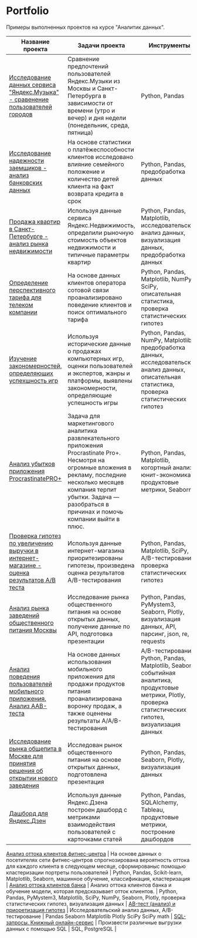 # Portfolio
Примеры выполненных проектов на курсе "Аналитик данных".

 Название проекта | Задачи проекта | Инструменты |
| -------------------- | --------------------- |---------------------------|
 [Исследование данных сервиса "Яндекс.Музыка" - сравенение пользователей городов](https://github.com/ZubarevNikita/Portfolio/blob/main/01_%D0%98%D1%81%D1%81%D0%BB%D0%B5%D0%B4%D0%BE%D0%B2%D0%B0%D0%BD%D0%B8%D0%B5%20%D0%B4%D0%B0%D0%BD%D0%BD%D1%8B%D1%85%20%D1%81%D0%B5%D1%80%D0%B2%D0%B8%D1%81%D0%B0%20%D0%AF%D0%BD%D0%B4%D0%B5%D0%BA%D1%81.%D0%9C%D1%83%D0%B7%D1%8B%D0%BA%D0%B0%20-%20%D1%81%D1%80%D0%B0%D0%B2%D0%BD%D0%B5%D0%BD%D0%B8%D0%B5%20%D0%BF%D0%BE%D0%BB%D1%8C%D0%B7%D0%BE%D0%B2%D0%B0%D1%82%D0%B5%D0%BB%D0%B5%D0%B9%20%D0%B4%D0%B2%D1%83%D1%85%20%D0%B3%D0%BE%D1%80%D0%BE%D0%B4%D0%BE%D0%B2.ipynb)  | Сравнение предпочтений пользователей Яндекс.Музыки из Москвы и Санкт-Петербурга в зависимости от времени (утро и вечер) и дня недели (понедельник, среда, пятница)  | Python, Pandas |
 [Исследование надежности заемщиков - анализ банковских данных](https://github.com/ZubarevNikita/Portfolio/blob/main/02_%D0%98%D1%81%D1%81%D0%BB%D0%B5%D0%B4%D0%BE%D0%B2%D0%B0%D0%BD%D0%B8%D0%B5%20%D0%BD%D0%B0%D0%B4%D1%91%D0%B6%D0%BD%D0%BE%D1%81%D1%82%D0%B8%20%D0%B7%D0%B0%D0%B5%D0%BC%D1%89%D0%B8%D0%BA%D0%BE%D0%B2%20-%20%D0%B0%D0%BD%D0%B0%D0%BB%D0%B8%D0%B7%20%D0%B1%D0%B0%D0%BD%D0%BA%D0%BE%D0%B2%D1%81%D0%BA%D0%B8%D1%85%20%D0%B4%D0%B0%D0%BD%D0%BD%D1%8B%D1%85.ipynb)  | На основе статистики о платёжеспособности клиентов исследовано влияние семейного положение и количество детей клиента на факт возврата кредита в срок   | Python, Pandas, предобработка данных |
 [Продажа квартир в Санкт-Петербурге - анализ рынка недвижимости](https://github.com/Emilushka/Yandex-Data-Analysis/blob/main/03%20%D0%98%D1%81%D1%81%D0%BB%D0%B5%D0%B4%D0%BE%D0%B2%D0%B0%D0%BD%D0%B8%D0%B5%20%D0%BE%D0%B1%D1%8A%D1%8F%D0%B2%D0%BB%D0%B5%D0%BD%D0%B8%D0%B9%20%D0%BE%20%D0%BF%D1%80%D0%BE%D0%B4%D0%B0%D0%B6%D0%B5%20%D0%BA%D0%B2%D0%B0%D1%80%D1%82%D0%B8%D1%80.ipynb "Заголовок ссылки")  | Используя данные сервиса Яндекс.Недвижимость, определили  рыночную стоимость объектов недвижимости и типичные параметры квартир  | Python, Pandas, Matplotlib, исследовательский анализ данных, визуализация данных, предобработка данных |
 [Определение перспективного тарифа для телеком компании](https://github.com/Emilushka/Yandex-Data-Analysis/blob/main/04%20%D0%9E%D0%BF%D1%80%D0%B5%D0%B4%D0%B5%D0%BB%D0%B5%D0%BD%D0%B8%D0%B5%20%D0%BF%D0%B5%D1%80%D1%81%D0%BF%D0%B5%D0%BA%D1%82%D0%B8%D0%B2%D0%BD%D0%BE%D0%B3%D0%BE%20%D1%82%D0%B0%D1%80%D0%B8%D1%84%D0%B0%20%D0%B4%D0%BB%D1%8F%20%D1%82%D0%B5%D0%BB%D0%B5%D0%BA%D0%BE%D0%BC%20%D0%BA%D0%BE%D0%BC%D0%BF%D0%B0%D0%BD%D0%B8%D0%B8.ipynb "Заголовок ссылки")  | На основе данных клиентов оператора сотовой связи проанализировано поведение клиентов и поиск оптимального тарифа  | Python, Pandas, Matplotlib, NumPy, SciPy, описательная статистика, проверка статистических гипотез |
 [Изучение закономерностей, определяющих успехшность игр](https://github.com/Emilushka/Yandex-Data-Analysis/blob/main/05%20%D0%90%D0%BD%D0%B0%D0%BB%D0%B8%D0%B7%20%D0%98%D0%B3%D1%80%D0%BE%D0%B2%D1%8B%D1%85%20%D0%BF%D1%80%D0%BE%D0%B4%D1%83%D0%BA%D1%82%D0%BE%D0%B2.ipynb "Заголовок ссылки")  | Используя исторические данные о продажах компьютерных игр, оценки пользователей и экспертов, жанры и платформы, выявлены закономерности, определяющие успешность игры  | Python, Pandas, NumPy, Matplotlib, предобработка данных, исследовательский анализ данных, описательная статистика, проверка статистических гипотез |
 [Анализ убытков приложения ProcrastinatePRO+](https://github.com/Emilushka/Yandex-Data-Analysis/blob/main/06%20%D0%90%D0%BD%D0%B0%D0%BB%D0%B8%D0%B7%20%D1%83%D0%B1%D1%8B%D1%82%D0%BA%D0%BE%D0%B2%20%D0%BF%D1%80%D0%B8%D0%BB%D0%BE%D0%B6%D0%B5%D0%BD%D0%B8%D1%8F%20ProcrastinatePRO%2B.ipynb "Заголовок ссылки")  | Задача для маркетингового аналитика развлекательного приложения Procrastinate Pro+. Несмотря на огромные вложения в рекламу, последние несколько месяцев компания терпит убытки. Задача — разобраться в причинах и помочь компании выйти в плюс.  | Python, Pandas, Matplotlib, когортный анализ, юнит-экономика, продуктовые метрики, Seaborn |
 [Проверка гипотез по увеличению выручки в интернет-магазине - оценка результатов А/В теста](https://github.com/Emilushka/Yandex-Data-Analysis/blob/main/07%20%D0%90%D0%BD%D0%B0%D0%BB%D0%B8%D1%82%D0%B8%D0%BA%D0%B0%20%D0%BA%D1%80%D1%83%D0%BF%D0%BD%D0%BE%D0%B3%D0%BE%20%D0%B8%D0%BD%D1%82%D0%B5%D1%80%D0%BD%D0%B5%D1%82%20%D0%BC%D0%B0%D0%B3%D0%B0%D0%B7%D0%B8%D0%BD%D0%B0.%20%D0%90_%D0%92-%D1%82%D0%B5%D1%81%D1%82.ipynb "Заголовок ссылки") | Используя данные интернет-магазина приоритезированы гипотезы, произведена оценка результатов A/B-тестирования  | Python, Pandas, Matplotlib, SciPy, A/B-тестирование, проверка статистических гипотез |
 [Анализ рынка заведений общественного питания Москвы](https://github.com/Emilushka/Yandex-Data-Analysis/blob/main/08%20%D0%90%D0%BD%D0%B0%D0%BB%D0%B8%D0%B7%20%D1%80%D1%8B%D0%BD%D0%BA%D0%B0%20%D0%B7%D0%B0%D0%B2%D0%B5%D0%B4%D0%B5%D0%BD%D0%B8%D0%B9%20%D0%BE%D0%B1%D1%89%D0%B5%D1%81%D1%82%D0%B2%D0%B5%D0%BD%D0%BD%D0%BE%D0%B3%D0%BE%20%D0%BF%D0%B8%D1%82%D0%B0%D0%BD%D0%B8%D1%8F%20%D0%9C%D0%BE%D1%81%D0%BA%D0%B2%D1%8B.%20.ipynb "Заголовок ссылки")  | Исследование рынка общественного питания на основе открытых данных, получение данные по API, подготовка презентации  | Python, Pandas, PyMystem3, Seaborn, Plotly, визуализация данных, API, парсинг, json, re, requests |
 [Анализ поведения пользователей мобильного приложения. Анализ ААВ-теста](https://github.com/Emilushka/Yandex-Data-Analysis/blob/main/09%20%D0%90%D0%BD%D0%B0%D0%BB%D0%B8%D0%B7%20%D0%BF%D0%BE%D0%B2%D0%B5%D0%B4%D0%B5%D0%BD%D0%B8%D1%8F%20%D0%BF%D0%BE%D0%BB%D1%8C%D0%B7%D0%BE%D0%B2%D0%B0%D1%82%D0%B5%D0%BB%D0%B5%D0%B9%20%D0%BC%D0%BE%D0%B1%D0%B8%D0%BB%D1%8C%D0%BD%D0%BE%D0%B3%D0%BE%20%D0%BF%D1%80%D0%B8%D0%BB%D0%BE%D0%B6%D0%B5%D0%BD%D0%B8%D1%8F.%20%D0%90%D0%BD%D0%B0%D0%BB%D0%B8%D0%B7%20%D0%90%D0%90%D0%92-%D1%82%D0%B5%D1%81%D1%82%D0%B0.ipynb "Заголовок ссылки")  | На основе данных использования мобильного приложения для продажи продуктов питания проанализирована воронку продаж, а также оценены результаты A/A/B-тестирования  | A/B-тестирование, Python, Pandas, Matplotlib, Seaborn, событийная аналитика, продуктовые метрики, Plotly, проверка статистических гипотез, визуализация данных |
 [Исследование рынка общепита в Москве для принятия решения об открытии нового заведения]() | Исследован рынок общественного питания на основе открытых данных, подготовлена презентация | Python, Pandas, Seaborn, Plotly, визуализация данных |
 [Дашборд для Яндекс.Дзен](https://github.com/Emilushka/Yandex-Data-Analysis/blob/main/10%20%D0%94%D0%B0%D1%88%D0%B1%D0%BE%D1%80%D0%B4%20%D0%B4%D0%BB%D1%8F%20%D0%AF%D0%BD%D0%B4%D0%B5%D0%BA%D1%81.%D0%94%D0%B7%D0%B5%D0%BD.ipynb "Заголовок ссылки")  | Используя данные Яндекс.Дзена построен дашборд с метриками взаимодействия пользователей с карточками статей  | Python, Pandas, SQLAlchemy, Tableau, продуктовые метрики, построение дашбордов |


 
 [Анализ оттока клиентов фитнес-центра](https://github.com/Emilushka/Yandex-Data-Analysis/blob/main/11%20%D0%90%D0%BD%D0%B0%D0%BB%D0%B8%D0%B7%20%D0%BE%D1%82%D1%82%D0%BE%D0%BA%D0%B0%20%D0%BA%D0%BB%D0%B8%D0%B5%D0%BD%D1%82%D0%BE%D0%B2%20%D1%84%D0%B8%D1%82%D0%BD%D0%B5%D1%81-%D1%86%D0%B5%D0%BD%D1%82%D1%80%D0%B0.ipynb "Заголовок ссылки")  | На основе данных о посетителях сети фитнес-центров спрогнозирована вероятность оттока для каждого клиента в следующем месяце, сформированыс помощью кластеризации портреты пользователей  | Python, Pandas, Scikit-learn, Matplotlib, Seaborn, машинное обучение, классификация, кластеризация |
 [Анализ оттока клиентов банка](https://github.com/Emilushka/Yandex-Data-Analysis/blob/main/12%20%D0%90%D0%BD%D0%B0%D0%BB%D0%B8%D0%B7%20%D0%BE%D1%82%D1%82%D0%BE%D0%BA%D0%B0%20%D0%BA%D0%BB%D0%B8%D0%B5%D0%BD%D1%82%D0%BE%D0%B2%20%D0%B1%D0%B0%D0%BD%D0%BA%D0%B0.ipynb "Заголовок ссылки")  | Анализ оттока клиентов банка и обучение модели, которая предсказывает отток клиентов. | Python, Pandas, PyMystem3, Matplotlib, SciPy, NumPy, Seaborn, Plotly, проверка статистических гипотез, визуализация данных |
 [AB-тест (анализ) и приоретизация гипотез](https://github.com/Emilushka/Yandex-Data-Analysis/blob/main/13%20AB-%D1%82%D0%B5%D1%81%D1%82%20(%D0%B0%D0%BD%D0%B0%D0%BB%D0%B8%D0%B7)%20%D0%B8%20%D0%BF%D1%80%D0%B8%D0%BE%D1%80%D0%B5%D1%82%D0%B8%D0%B7%D0%B0%D1%86%D0%B8%D1%8F%20%D0%B3%D0%B8%D0%BF%D0%BE%D1%82%D0%B5%D0%B7.ipynb "Заголовок ссылки")  | Исследовательский анализ данных, A/B-тестирование  | Pandas Seaborn Matplotlib Plotly SciPy SciPy math |
 [SQL-запросы. Книжный онлайн-сервис](https://github.com/Emilushka/Yandex-Data-Analysis/blob/main/14%20SQL-%D0%B7%D0%B0%D0%BF%D1%80%D0%BE%D1%81%D1%8B.%20%D0%9A%D0%BD%D0%B8%D0%B6%D0%BD%D1%8B%D0%B9%20%D0%BE%D0%BD%D0%BB%D0%B0%D0%B9%D0%BD-%D1%81%D0%B5%D1%80%D0%B2%D0%B8%D1%81.ipynb "Заголовок ссылки")  | Произвести различные выгрузки данных с помощью SQL  | SQL, PostgreSQL |
